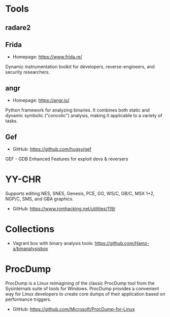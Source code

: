 # Tools

## radare2
## Frida

- Homepage: https://www.frida.re/

Dynamic instrumentation toolkit for developers, reverse-engineers, and security researchers.

## angr

- Homepage: https://angr.io/

Python framework for analyzing binaries. It combines both static and dynamic symbolic ("concolic") analysis, making it applicable to a variety of tasks.

## Gef

- GitHub: https://github.com/hugsy/gef

GEF - GDB Enhanced Features for exploit devs & reversers

# YY-CHR

Supports editing NES, SNES, Genesis, PCE, GG, WS/C, GB/C, MSX 1+2, NGP/C, SMS, and GBA graphics.

- GitHub: https://www.romhacking.net/utilities/119/

# Collections

- Vagrant box with binary analysis tools: https://github.com/Hamz-a/binanalysisbox

# ProcDump

ProcDump is a Linux reimagining of the classic ProcDump tool from the Sysinternals suite of tools for Windows. ProcDump provides a convenient way for Linux developers to create core dumps of their application based on performance triggers.

- GitHub: https://github.com/Microsoft/ProcDump-for-Linux
